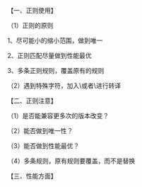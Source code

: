【一、正则使用】

（1）正则的原则

1、尽可能小的缩小范围，做到唯一

2、正则匹配尽量做到性能最优

3、多条正则规则，覆盖原有的规则

（2）遇到特殊字符，加入\或者\\进行转译

【二、正则注意】

（1）是否能兼容更多次的版本改变？

（2）能否做到唯一性？

（3）能否做到性能最优？

（4）多条规则，原有规则要覆盖，而不是替换

【三、性能方面】

